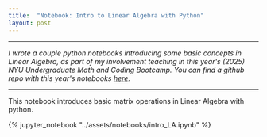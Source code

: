 ```yaml
---
title:  "Notebook: Intro to Linear Algebra with Python"
layout: post
---
```


---
*I wrote a couple python notebooks introducing some basic concepts in Linear Algebra, as part of my involvement teaching in this year's (2025) NYU Undergraduate Math and Coding Bootcamp. You can find a github repo with this year's notebooks [here](https://github.com/rwoodry/UMCB_2025).*

--- 

This notebook introduces basic matrix operations in Linear Algebra with python. 

{% jupyter_notebook "../assets/notebooks/intro_LA.ipynb" %}